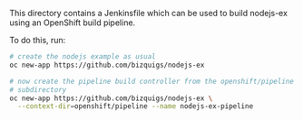 This directory contains a Jenkinsfile which can be used to build
nodejs-ex using an OpenShift build pipeline.

To do this, run:

```bash
# create the nodejs example as usual
oc new-app https://github.com/bizquigs/nodejs-ex

# now create the pipeline build controller from the openshift/pipeline
# subdirectory
oc new-app https://github.com/bizquigs/nodejs-ex \
  --context-dir=openshift/pipeline --name nodejs-ex-pipeline
```
